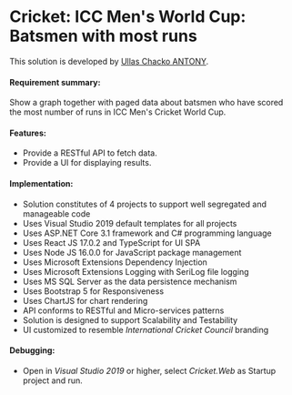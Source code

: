# Cricket: ICC Men's World Cup: Batsmen with most runs

This solution is developed by [Ullas Chacko ANTONY](https://www.google.com/search?q=Ullas+Chacko+Antony).


#### Requirement summary: ####

Show a graph together with paged data about batsmen who have scored the most number of runs in ICC Men's Cricket World Cup.


#### Features: ####

- Provide a RESTful API to fetch data.
- Provide a UI for displaying results.


#### Implementation: ####

- Solution constitutes of 4 projects to support well segregated and manageable code
- Uses Visual Studio 2019 default templates for all projects
- Uses ASP.NET Core 3.1 framework and C# programming language
- Uses React JS 17.0.2 and TypeScript for UI SPA
- Uses Node JS 16.0.0 for JavaScript package management
- Uses Microsoft Extensions Dependency Injection
- Uses Microsoft Extensions Logging with SeriLog file logging
- Uses MS SQL Server as the data persistence mechanism
- Uses Bootstrap 5 for Responsiveness
- Uses ChartJS for chart rendering
- API conforms to RESTful and Micro-services patterns
- Solution is designed to support Scalability and Testability
- UI customized to resemble _International Cricket Council_ branding


#### Debugging: ####

- Open in _Visual Studio 2019_ or higher, select _Cricket.Web_ as Startup project and run.